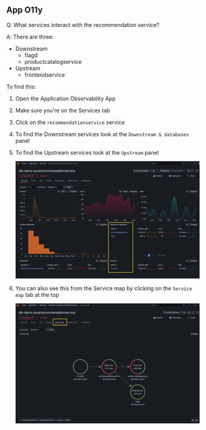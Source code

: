 ## App O11y
Q: What services interact with the recommendation service?

A: There are three:
- Downstream 
  - flagd
  - productcatalogservice
- Upstream
  - frontendservice

To find this:
1. Open the Application Observability App
1. Make sure you're on the Services tab 
1. Click on the `recommendationservice` service
1. To find the Downstream services look at the `Downstream & databases` panel
1. To find the Upstream services look at the `Upstream` panel

   ![Service Interaction](/images/breakout_1/2.5-app-olly-1.png)

1. You can also see this from the Service map by clicking on the `Service map` tab at the top
  
   ![Service Map](/images/breakout_1/2.5-app-olly-2.png)
